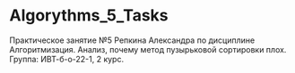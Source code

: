 # Algorythms_5_Tasks
Практическое занятие №5 Репкина Александра по дисциплине Алгоритмизация. Анализ, почему метод пузырьковой сортировки плох. Группа: ИВТ-б-о-22-1, 2 курс.
